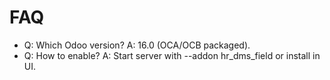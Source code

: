 # FAQ

- Q: Which Odoo version? A: 16.0 (OCA/OCB packaged).
- Q: How to enable? A: Start server with --addon hr_dms_field or install in UI.

